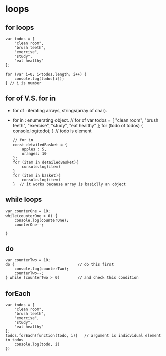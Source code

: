 # loops
## for loops
    var todos = [
        "clean room",
        "brush teeth",
        "exercise",
        "study",
        "eat healthy"
    ];

    for (var i=0; i<todos.length; i++) {
        console.log(todos[i]);
    } // i is number
## for of V.S. for in
-   for of : iterating arrays, strings(array of char).
-   for in : enumerating object.
        // for of
        var todos = [
            "clean room",
            "brush teeth",
            "exercise",
            "study",
            "eat healthy"
        ];
        for (todo of todos) {
            console.log(todo);
        } // todo is element


        // for in
        const detailedBasket = {
            apples : 5,
            oranges: 10
        };
        for (item in detailedBasket){
            console.log(item)
        }
        for (item in basket){
            console.log(item)
        }  // it works because array is basiclly an object

## while loops
    var counterOne = 10;
    while(counterOne > 0) {
        console.log(counterOne);
        counterOne--;
        
    }
## do
    var counterTwo = 10;
    do {                            // do this first
        console.log(counterTwo);    
        counterTwo--;
    } while (counterTwo > 0)        // and check this condition

## forEach
    var todos = [
        "clean room",
        "brush teeth",
        "exercise",
        "study",
        "eat healthy"
    ];
    todos.forEach(function(todo, i){   // argument is indidvidual element in todos
        console.log(todo, i)
    })
